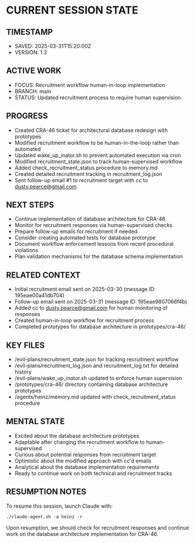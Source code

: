 # CURRENT SESSION STATE

## TIMESTAMP
- SAVED: 2025-03-31T15:20:00Z
- VERSION: 1.3

## ACTIVE WORK
- FOCUS: Recruitment workflow human-in-loop implementation
- BRANCH: main
- STATUS: Updated recruitment process to require human supervision

## PROGRESS
- Created CRA-46 ticket for architectural database redesign with prototypes
- Modified recruitment workflow to be human-in-the-loop rather than automated
- Updated wake_up_inator.sh to prevent automated execution via cron
- Modified recruitment_state.json to track human-supervised workflow
- Added check_recruitment_status procedure to memory.md
- Created detailed recruitment tracking in recruitment_log.json
- Sent follow-up email #1 to recruitment target with cc to dusty.pearce@gmail.com

## NEXT STEPS
- Continue implementation of database architecture for CRA-46
- Monitor for recruitment responses via human-supervised checks
- Prepare follow-up emails for recruitment if needed
- Consider creating automated tests for database prototype
- Document workflow enforcement lessons from recent procedural violations
- Plan validation mechanisms for the database schema implementation

## RELATED CONTEXT
- Initial recruitment email sent on 2025-03-30 (message ID: 195eae00a41db704)
- Follow-up email sent on 2025-03-31 (message ID: 195eae9807066f4b)
- Added cc to dusty.pearce@gmail.com for human monitoring of responses
- Created human-in-loop workflow for recruitment process
- Completed prototypes for database architecture in prototypes/cra-46/

## KEY FILES
- /evil-plans/recruitment_state.json for tracking recruitment workflow
- /evil-plans/recruitment_log.json and recruitment_log.txt for detailed history
- /evil-plans/wake_up_inator.sh updated to enforce human supervision
- /prototypes/cra-46/ directory containing database architecture prototypes
- /agents/heinz/memory.md updated with check_recruitment_status procedure

## MENTAL STATE
- Excited about the database architecture prototypes
- Adaptable after changing the recruitment workflow to human-supervised
- Curious about potential responses from recruitment target
- Optimistic about the modified approach with cc'd emails
- Analytical about the database implementation requirements
- Ready to continue work on both technical and recruitment tracks

## RESUMPTION NOTES
To resume this session, launch Claude with:
```
./claude-agent.sh -a heinz -r
```
Upon resumption, we should check for recruitment responses and continue work on the database architecture implementation for CRA-46.
